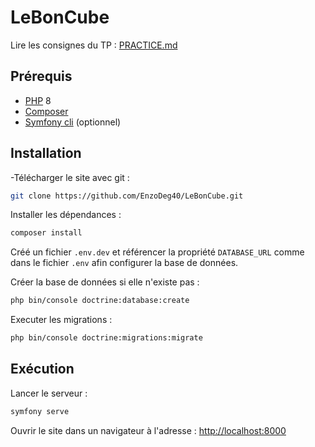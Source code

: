 # LeBonCube

Lire les consignes du TP : [PRACTICE.md](PRACTICE.md)

## Prérequis
- [PHP](https://www.php.net/) 8
- [Composer](https://getcomposer.org/)
- [Symfony cli](https://symfony.com/) (optionnel)

## Installation

-Télécharger le site avec git :

```bash
git clone https://github.com/EnzoDeg40/LeBonCube.git
```

Installer les dépendances :

```bash
composer install
```

Créé un fichier `.env.dev` et référencer la propriété `DATABASE_URL` comme dans le fichier `.env` afin configurer la base de données.

Créer la base de données si elle n'existe pas :

```bash
php bin/console doctrine:database:create
```

Executer les migrations :

```bash
php bin/console doctrine:migrations:migrate
```

## Exécution

Lancer le serveur :
```bash
symfony serve
```

Ouvrir le site dans un navigateur à l'adresse : [http://localhost:8000](http://localhost:8000)

